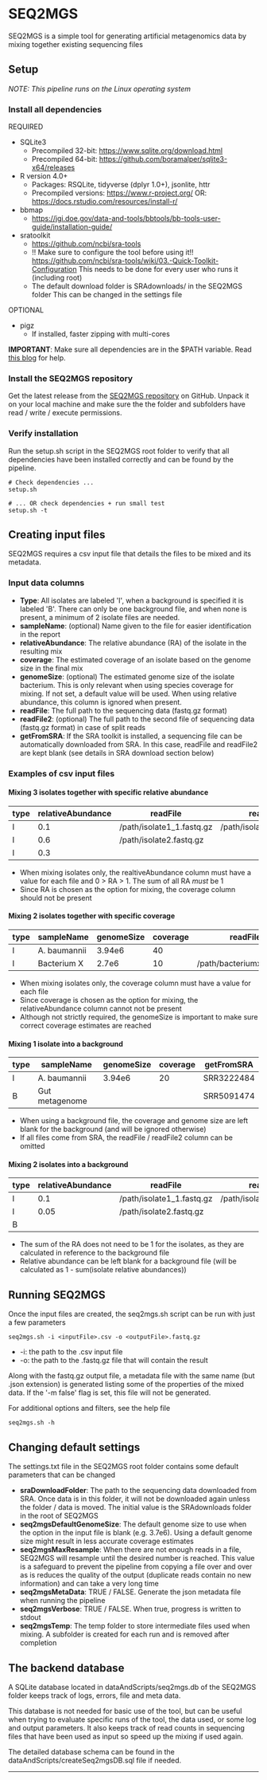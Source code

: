 # SEQ2MGS

SEQ2MGS is a simple tool for generating artificial metagenomics data by mixing together existing sequencing files 

## Setup

*NOTE: This pipeline runs on the Linux operating system*

### Install all dependencies

REQUIRED

- SQLite3 
  - Precompiled 32-bit: https://www.sqlite.org/download.html
  - Precompiled 64-bit: https://github.com/boramalper/sqlite3-x64/releases
- R version 4.0+
  - Packages: RSQLite, tidyverse (dplyr 1.0+), jsonlite, httr
  - Precompiled versions: https://www.r-project.org/ 
    OR: https://docs.rstudio.com/resources/install-r/
- bbmap
  - https://jgi.doe.gov/data-and-tools/bbtools/bb-tools-user-guide/installation-guide/
- sratoolkit
  - https://github.com/ncbi/sra-tools
  - !! Make sure to configure the tool before using it!!
    https://github.com/ncbi/sra-tools/wiki/03.-Quick-Toolkit-Configuration
    This needs to be done for every user who runs it (including root)
  - The default download folder is SRAdownloads/ in the SEQ2MGS folder
    This can be changed in the settings file

OPTIONAL

- pigz
  - If installed, faster zipping with multi-cores
  
**IMPORTANT**: Make sure all dependencies are in the $PATH variable. Read [this blog](https://opensource.com/article/17/6/set-path-linux) for help.

### Install the SEQ2MGS repository

Get the latest release from the [SEQ2MGS repository](https://github.com/pieterjanvc/seq2mgs/releases) on GitHub. 
Unpack it on your local machine and make sure the the folder and subfolders 
have read / write / execute permissions.

### Verify installation

Run the setup.sh script in the SEQ2MGS root folder to verify that all 
dependencies have been installed correctly and can be found by the pipeline.
```
# Check dependencies ...
setup.sh

# ... OR check dependencies + run small test
setup.sh -t

```

## Creating input files

SEQ2MGS requires a csv input file that details the files to be mixed and its metadata. 

### Input data columns
- **Type**: All isolates are labeled 'I', when a background is specified it is labeled 'B'. There can only be one background file, and when none is present, a minimum of 2 isolate files are needed.
- **sampleName**: (optional) Name given to the file for easier identification in the report 
- **relativeAbundance**: The relative abundance (RA) of the isolate in the resulting mix
- **coverage**: The estimated coverage of an isolate based on the genome size in the final mix
- **genomeSize**: (optional) The estimated genome size of the isolate bacterium. This is only relevant when using species coverage for mixing. If not set, a default value will be used. When using relative abundance, this column is ignored when present.
- **readFile**: The full path to the sequencing data (fastq.gz format)
- **readFile2**: (optional) The full path to the second file of sequencing data (fastq.gz format) in case of split reads
- **getFromSRA**: If the SRA toolkit is installed, a sequencing file can be automatically downloaded from SRA. In this case, readFile and readFile2 are kept blank (see details in SRA download section below)

### Examples of csv input files

#### Mixing 3 isolates together with specific relative abundance

type | relativeAbundance | readFile | readFile2 | getFromSRA
-----|-------------------|------------------|-----------|-----------
I | 0.1 | /path/isolate1_1.fastq.gz | /path/isolate1_2.fastq.gz |
I | 0.6 | /path/isolate2.fastq.gz | |
I | 0.3 | | | SRR3222484

- When mixing isolates only, the realtiveAbundance column must have a value for each file and 0 > RA > 1. The sum of all RA *must* be 1
- Since RA is chosen as the option for mixing, the coverage column should not be present


#### Mixing 2 isolates together with specific coverage

type | sampleName | genomeSize | coverage | readFile | readFile2 | getFromSRA
-----|------------|------------|-------------------|------------------|-----------|-----------
I | A. baumannii | 3.94e6 | 40 | | | SRR3222484
I | Bacterium X | 2.7e6 | 10 | /path/bacteriumx.fastq.gz | |

- When mixing isolates only, the coverage column must have a value for each file
- Since coverage is chosen as the option for mixing, the relativeAbundance column cannot not be present
- Although not strictly required, the genomeSize is important to make sure correct coverage estimates are reached


#### Mixing 1 isolate into a background

type | sampleName | genomeSize | coverage | getFromSRA
-----|------------|------------|-------------------|------------------
I | A. baumannii | 3.94e6 | 20 | SRR3222484
B | Gut metagenome | | | SRR5091474

- When using a background file, the coverage and genome size are left blank for the background (and will be ignored otherwise)
- If all files come from SRA, the readFile / readFile2 column can be omitted


#### Mixing 2 isolates into a background

type | relativeAbundance | readFile | readFile2 | getFromSRA
-----|-------------------|------------------|-----------|-----------
I | 0.1 | /path/isolate1_1.fastq.gz | /path/isolate1_2.fastq.gz |
I | 0.05 | /path/isolate2.fastq.gz | |
B | | | | SRR5091474

- The sum of the RA does not need to be 1 for the isolates, as they are calculated in reference to the background file
- Relative abundance can be left blank for a background file (will be calculated as 1 - sum(isolate relative abundances))


## Running SEQ2MGS

Once the input files are created, the seq2mgs.sh script can be run with just a few parameters

```
seq2mgs.sh -i <inputFile>.csv -o <outputFile>.fastq.gz
```
* -i: the path to the .csv input file
* -o: the path to the .fastq.gz file that will contain the result

Along with the fastq.gz output file, a metadata file with the same name (but .json extension) is generated listing some of the properties of the mixed data. 
If the '-m false' flag is set, this file will not be generated. 

For additional options and filters, see the help file
```
seq2mgs.sh -h
```


## Changing default settings

The settings.txt file in the SEQ2MGS root folder contains some default parameters that can be changed

* **sraDownloadFolder**: The path to the sequencing data downloaded from SRA. 
Once data is in this folder, it will not be downloaded again unless the 
folder / data is moved. The initial value is the SRAdownloads folder in the root 
of SEQ2MGS
* **seq2mgsDefaultGenomeSize**: The default genome size to use when the option 
in the input file is blank (e.g. 3.7e6). Using a default genome size might result 
in less accurate coverage estimates
* **seq2mgsMaxResample**: When there are not enough reads in a file, SEQ2MGS 
will resample until the desired number is reached. This value is a safeguard to 
prevent the pipeline from copying a file over and over as is reduces the quality 
of the output (duplicate reads contain no new information) and can take a very 
long time  
* **seq2mgsMetaData**: TRUE / FALSE. Generate the json metadata file when 
running the pipeline
* **seq2mgsVerbose**: TRUE / FALSE. When true, progress is written to stdout
* **seq2mgsTemp**: The temp folder to store intermediate files used when mixing. 
A subfolder is created for each run and is removed after completion


## The backend database

A SQLite database located in dataAndScripts/seq2mgs.db of the SEQ2MGS folder 
keeps track of logs, errors, file and meta data. 

This database is not needed for basic use of the tool, but can be useful when 
trying to evaluate specific runs of the tool, the data used, or some log and
output parameters. It also keeps track of read counts in sequencing files 
that have been used as input so speed up the mixing if used again.

The detailed database schema can be found in the 
dataAndScripts/createSeq2mgsDB.sql file if needed.

---


